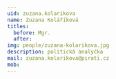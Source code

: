 ```yaml
---
uid: zuzana.kolarikova
name: Zuzana Koláříková
titles:
  before: Mgr.
  after:
img: people/zuzana-kolarikova.jpg
description: politická analyčka
mail: zuzana.kolarikova@pirati.cz
mob:
---
```



